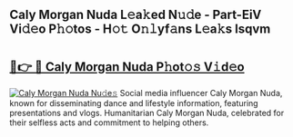 ## Caly Morgan Nuda L𝚎a𝚔ed N𝚞𝚍e - Part-EiV Vi𝚍𝚎o P𝚑𝚘tos - H𝚘𝚝 O𝚗𝚕yf𝚊ns L𝚎a𝚔s lsqvm

# <h2><a href="http://kf24ys.oniu.top/?m=Caly+Morgan+Nuda">🔗👉 🔴 Caly Morgan Nuda P𝚑ot𝚘𝚜 V𝚒d𝚎o</a></h2>

[![Caly Morgan Nuda Nu𝚍e𝚜](https://i.imgur.com/0qMVB7G.gif)](http://kf24ys.oniu.top/?m=Caly+Morgan+Nuda)
Social media influencer Caly Morgan Nuda, known for disseminating dance and lifestyle information, featuring presentations and vlogs. Humanitarian Caly Morgan Nuda, celebrated for their selfless acts and commitment to helping others.  
